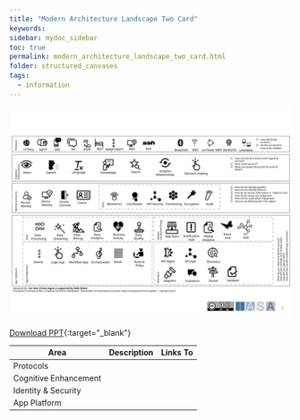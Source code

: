 ```yaml
---
title: "Modern Architecture Landscape Two Card"
keywords: 
sidebar: mydoc_sidebar
toc: true
permalink: modern_architecture_landscape_two_card.html
folder: structured_canvases
tags: 
  - information
---
```


![image001](media/modern_architecture_landscape_two_card001.svg)

[Download PPT](media/ppt/modern_architecture_landscape_two_card.ppt){:target="_blank"}

| Area | Description | Links To |
| --- | --- | --- |
| Protocols |   |   |
| Cognitive Enhancement |   |   |
| Identity & Security |   |   |
| App Platform |   |   |